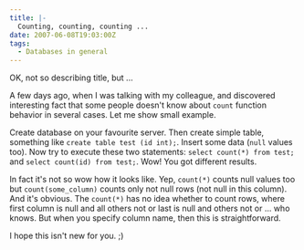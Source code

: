 ```yaml
---
title: |-
  Counting, counting, counting ...
date: 2007-06-08T19:03:00Z
tags:
  - Databases in general
---
```

OK, not so describing title, but ...

A few days ago, when I was talking with my colleague, and discovered interesting fact that some people doesn't know about `count` function behavior in several cases. Let me show small example.

Create database on your favourite server. Then create simple table, something like `create table test (id int);`. Insert some data (`null` values too). Now try to execute these two statements: `select count(*) from test;` and `select count(id) from test;`. Wow! You got different results.

In fact it's not so wow how it looks like. Yep, `count(*)` counts null values too but `count(some_column)` counts only not null rows (not null in this column). And it's obvious. The `count(*)` has no idea whether to count rows, where first column is null and all others not or last is null and others not or ... who knows. But when you specify column name, then this is straightforward.

I hope this isn't new for you. ;)